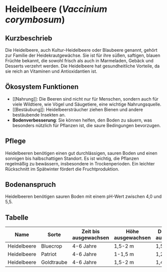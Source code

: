 ---
---

# Heidelbeere (*Vaccinium corymbosum*)

## Kurzbeschrieb

Die Heidelbeere, auch Kultur-Heidelbeere oder Blaubeere genannt, gehört zur Familie der Heidekrautgewächse. Sie ist für ihre süßen, saftigen, blauen Früchte bekannt, die sowohl frisch als auch in Marmeladen, Gebäck und Desserts verzehrt werden. Die Heidelbeere hat gesundheitliche Vorteile, da sie reich an Vitaminen und Antioxidantien ist.

## Ökosystem Funktionen

- [[Nahrung]]: Die Beeren sind nicht nur für Menschen, sondern auch für viele Wildtiere, wie Vögel und Säugetiere, eine wichtige Nahrungsquelle.
- [[Bestäubung]]: Heidelbeersträucher ziehen Bienen und andere bestäubende Insekten an.
- **Bodenverbesserung**: Sie können helfen, den Boden zu säuern, was besonders nützlich für Pflanzen ist, die saure Bedingungen bevorzugen.

## Pflege

Heidelbeeren benötigen einen gut durchlässigen, sauren Boden und einen sonnigen bis halbschattigen Standort. Es ist wichtig, die Pflanzen regelmäßig zu bewässern, insbesondere in Trockenperioden. Ein leichter Rückschnitt im Spätwinter fördert die Fruchtproduktion.

## Bodenanspruch

Heidelbeeren benötigen sauren Boden mit einem pH-Wert zwischen 4,0 und 5,5.

## Tabelle

| Name | Sorte | Zeit bis ausgewachsen | Höhe ausgewachsen | Durchmesser ausgewachsen | Wasseranspruch (1-5) | Lichtanspruch (1-5) | Bodenanspruch (1-5) | pH-Wert | Ertrag | Arbeitsaufwand (Stunden/Jahr) | Schwierigkeitsgrad (1-5) | Wasseraufnahme (mm/Tag) | Blütezeit | Vegetationszeit | Erntezeit | Pflanzzeitpunkt | Typizität | Frostresistenz (1-5) | Einheimisch (Schweiz) | Invasiv (Schweiz) | Propagation | Saatgutgetreu (true to seed) |
|------|-------|-----------------------|--------------------|------------------------|---------------------|-------------------|-------------------|---------|-------|----------------------------|----------------------|----------------------|---------|----------------|----------|----------------|----------|------------------|------------------|----------------|------------|-----------------------------|
| Heidelbeere | Bluecrop | 4-6 Jahre | 1,5-2 m | 1,5 m | 4 | 4 | 5 | 4.5 | Hoch | 5-10 | 3 | 2-3 mm | Frühling | Frühling-Herbst | Sommer | Frühling | Strauch | 5 | [ ] | [ ] | Ableger/Stecklinge | [ ] |
| Heidelbeere | Patriot | 4-6 Jahre | 1-1,5 m | 1,2 m | 4 | 4 | 5 | 4.5 | Hoch | 5-10 | 3 | 2-3 mm | Frühling | Frühling-Herbst | Sommer | Frühling | Strauch | 5 | [ ] | [ ] | Ableger/Stecklinge | [ ] |
| Heidelbeere | Goldtraube | 4-6 Jahre | 1,5-2 m | 1,4 m | 4 | 4 | 5 | 4.5 | Hoch | 5-10 | 3 | 2-3 mm | Frühling | Frühling-Herbst | Sommer | Frühling | Strauch | 5 | [ ] | [ ] | Ableger/Stecklinge | [ ] |
